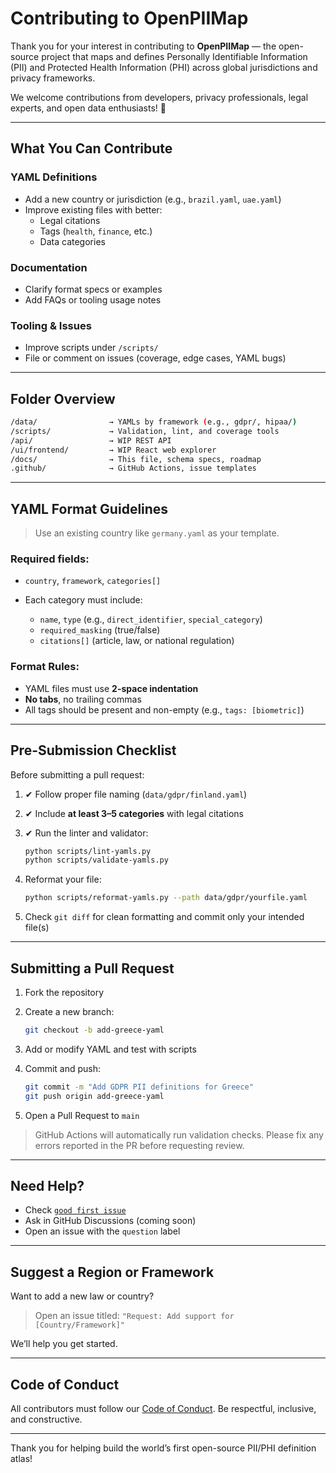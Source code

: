 # Contributing to OpenPIIMap

Thank you for your interest in contributing to **OpenPIIMap** — the open-source project that maps and defines Personally Identifiable Information (PII) and Protected Health Information (PHI) across global jurisdictions and privacy frameworks.

We welcome contributions from developers, privacy professionals, legal experts, and open data enthusiasts! 🚀

---

## What You Can Contribute

### YAML Definitions
- Add a new country or jurisdiction (e.g., `brazil.yaml`, `uae.yaml`)
- Improve existing files with better:
  - Legal citations
  - Tags (`health`, `finance`, etc.)
  - Data categories

### Documentation
- Clarify format specs or examples
- Add FAQs or tooling usage notes

### Tooling & Issues
- Improve scripts under `/scripts/`
- File or comment on issues (coverage, edge cases, YAML bugs)

---

## Folder Overview

```bash
/data/                → YAMLs by framework (e.g., gdpr/, hipaa/)
/scripts/             → Validation, lint, and coverage tools
/api/                 → WIP REST API
/ui/frontend/         → WIP React web explorer
/docs/                → This file, schema specs, roadmap
.github/              → GitHub Actions, issue templates
````

---

## YAML Format Guidelines

> Use an existing country like `germany.yaml` as your template.

### Required fields:

* `country`, `framework`, `categories[]`
* Each category must include:

  * `name`, `type` (e.g., `direct_identifier`, `special_category`)
  * `required_masking` (true/false)
  * `citations[]` (article, law, or national regulation)

### Format Rules:

* YAML files must use **2-space indentation**
* **No tabs**, no trailing commas
* All tags should be present and non-empty (e.g., `tags: [biometric]`)

---

## Pre-Submission Checklist

Before submitting a pull request:

1. ✔ Follow proper file naming (`data/gdpr/finland.yaml`)
2. ✔ Include **at least 3–5 categories** with legal citations
3. ✔ Run the linter and validator:

   ```bash
   python scripts/lint-yamls.py
   python scripts/validate-yamls.py
   ```
4. Reformat your file:

   ```bash
   python scripts/reformat-yamls.py --path data/gdpr/yourfile.yaml
   ```
5. Check `git diff` for clean formatting and commit only your intended file(s)

---

## Submitting a Pull Request

1. Fork the repository
2. Create a new branch:

   ```bash
   git checkout -b add-greece-yaml
   ```
3. Add or modify YAML and test with scripts
4. Commit and push:

   ```bash
   git commit -m "Add GDPR PII definitions for Greece"
   git push origin add-greece-yaml
   ```
5. Open a Pull Request to `main`

> GitHub Actions will automatically run validation checks. Please fix any errors reported in the PR before requesting review.

---

## Need Help?

* Check [`good first issue`](https://github.com/YOUR-ORG/openpiimap/issues?q=is%3Aissue+is%3Aopen+label%3A%22good+first+issue%22)
* Ask in GitHub Discussions (coming soon)
* Open an issue with the `question` label

---

## Suggest a Region or Framework

Want to add a new law or country?

> Open an issue titled:
> `"Request: Add support for [Country/Framework]"`

We’ll help you get started.

---

## Code of Conduct

All contributors must follow our [Code of Conduct](../CODE_OF_CONDUCT.md). Be respectful, inclusive, and constructive.

---

Thank you for helping build the world’s first open-source PII/PHI definition atlas!

```
